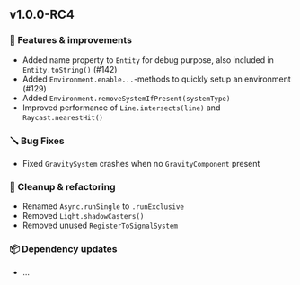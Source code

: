 ## v1.0.0-RC4

### 🚀 Features & improvements

- Added name property to `Entity` for debug purpose, also included in `Entity.toString()` (#142)
- Added `Environment.enable...`-methods to quickly setup an environment (#129)
- Added `Environment.removeSystemIfPresent(systemType)`
- Improved performance of `Line.intersects(line)` and `Raycast.nearestHit()`

### 🪛 Bug Fixes

- Fixed `GravitySystem` crashes when no `GravityComponent` present 

### 🧽 Cleanup & refactoring

- Renamed `Async.runSingle` to `.runExclusive`
- Removed `Light.shadowCasters()`
- Removed unused `RegisterToSignalSystem`

### 📦 Dependency updates

- ...